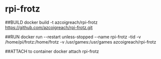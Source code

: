 # rpi-frotz

##BUILD
  docker build -t azcoigreach/rpi-frotz https://github.com/azcoigreach/rpi-frotz.git
  
##RUN 
  docker run --restart unless-stopped --name rpi-frotz -tid -v /home/pi/frotz:/home/frotz -v /usr/games:/usr/games azcoigreach/rpi-frotz
  
##ATTACH to container
  docker attach rpi-frotz
